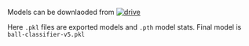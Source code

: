 Models can be downlaoded from [![drive](https://img.shields.io/badge/-models-8A2BE2?logo=googledrive)](https://drive.google.com/drive/folders/1gsy3c8dls9P5r5HxgoHcYGE3zFoJ7WAf?usp=sharing)

Here `.pkl` files are exported models and `.pth` model stats.
Final model is `ball-classifier-v5.pkl`
